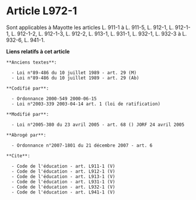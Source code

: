 # Article L972-1

Sont applicables à Mayotte les articles L. 911-1 à L. 911-5, L. 912-1, L. 912-1-1, L. 912-1-2, L. 912-1-3, L. 912-2, L.
913-1, L. 931-1, L. 932-1, L. 932-3 à L. 932-6, L. 941-1.

**Liens relatifs à cet article**

	**Anciens textes**:

	  - Loi n°89-486 du 10 juillet 1989 - art. 29 (M)
	  - Loi n°89-486 du 10 juillet 1989 - art. 29 (Ab)

	**Codifié par**:

	  - Ordonnance 2000-549 2000-06-15
	  - Loi n°2003-339 2003-04-14 art. 1 (loi de ratification)

	**Modifié par**:

	  - Loi n°2005-380 du 23 avril 2005 - art. 68 () JORF 24 avril 2005

	**Abrogé par**:

	  - Ordonnance n°2007-1801 du 21 décembre 2007 - art. 6

	**Cite**:

	  - Code de l'éducation - art. L911-1 (V)
	  - Code de l'éducation - art. L912-1 (V)
	  - Code de l'éducation - art. L913-1 (V)
	  - Code de l'éducation - art. L931-1 (V)
	  - Code de l'éducation - art. L932-1 (V)
	  - Code de l'éducation - art. L941-1 (V)
